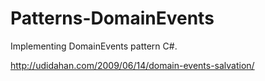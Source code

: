 # Patterns-DomainEvents

Implementing DomainEvents pattern C#.

http://udidahan.com/2009/06/14/domain-events-salvation/
